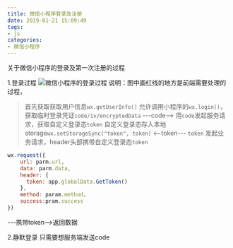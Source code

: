 ```yaml
---
title: 微信小程序登录及注册
date: 2019-01-21 15:09:49
tags:
- js
categories:
- 微信小程序
---
```


关于微信小程序的登录及第一次注册的过程

<!-- more -->
1.登录过程
![](./微信小程序的登录.jpg '微信小程序的登录过程')
说明：图中画红线的地方是前端需要处理的过程，
>首先获取获取用户信息`wx.getUserInfo()` 
>允许调用小程序的`wx.login()`，获取临时登录凭证`code/iv/encryptedData` ---code--> 用`code`发起服务请求，获取自定义登录态`token`
>自定义登录态存入本地storage`wx.setStorageSync("token", token)` <--token--- `token`
>发起业务请求，header头部携带自定义登录态`token`
```javascript
wx.request({
    url: parm.url,
    data: parm.data,
    header: {
      token: app.globalData.GetToken()
    },
    method: param.method, 
    success:pram.success
})
```
---携带token-->返回数据

2.静默登录  只需要想服务端发送code

